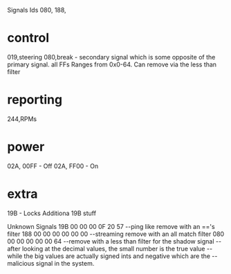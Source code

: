 Signals Ids
080,
188,

# control
019,steering
080,break - secondary signal which is some opposite of the primary signal. all FFs
	Ranges from 0x0-64.
	Can remove via the less than filter

# reporting
244,RPMs

# power
02A, 00FF - Off
02A, FF00 - On

# extra
19B - Locks
Additiona 19B stuff

Unknown Signals
19B 00 00 00 0F 20 57	--ping like remove with an =='s filter
188 00 00 00 00 00 00	--streaming remove with an all match filter
080 00 00 00 00 00 64	--remove with a less than filter for the shadow signal 
						--after looking at the decimal values, the small number is the true value
						--while the big values are actually signed ints and negative which are the
						--malicious signal in the system.